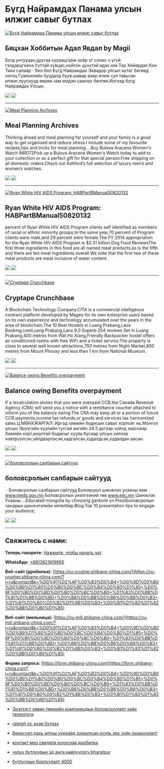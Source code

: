 # Бүгд Найрамдах Панама улсын илжиг савыг бутлах

<a href="https://swt.shibang-china.com/?l=ru&img&k=%D0%91%D2%AF%D0%B3%D0%B4+%D0%9D%D0%B0%D0%B9%D1%80%D0%B0%D0%BC%D0%B4%D0%B0%D1%85+%D0%9F%D0%B0%D0%BD%D0%B0%D0%BC%D0%B0+%D1%83%D0%BB%D1%81%D1%8B%D0%BD+%D0%B8%D0%BB%D0%B6%D0%B8%D0%B3+%D1%81%D0%B0%D0%B2%D1%8B%D0%B3+%D0%B1%D1%83%D1%82%D0%BB%D0%B0%D1%85" target="_blank">![Бүгд Найрамдах Панама улсын илжиг савыг бутлах](http://static.shibang-china.com/all-800x300/311.jpg)</a>

## Бяцхан Хоббитын Адал Явдал by Magii
Бүгд унтууцан дуугаа хураацгааж хоёр үг солих ч үгүй гэлдэрцгээнэ.Ууттай хувцас,нойтон цүнхтэй идэх юм.Тор Хейердал.Кон Тики салаар&nbsp;&#0183;&#32;Энэ бол Бүгд Найрамдах Эквадор улсын нутаг бөгөөд онгоц Гуаякилийн буудалд буув.шавар ваар ачиж сул тавьсан илжиг,лууснууд өөрөө зам мэдэн сажлах бөлгөө.Ингээд бүгд Найрамдах Улсын.


<a href="https://whatsapp.shibangsoft.com/WhatsApp.php" target="_blank" title="WhatsApp">![](http://static.shibang-china.com/icon/whatsapp.png)</a> <a href="https://swt.shibang-china.com/?l=ru&icon&k=%D0%91%D2%AF%D0%B3%D0%B4+%D0%9D%D0%B0%D0%B9%D1%80%D0%B0%D0%BC%D0%B4%D0%B0%D1%85+%D0%9F%D0%B0%D0%BD%D0%B0%D0%BC%D0%B0+%D1%83%D0%BB%D1%81%D1%8B%D0%BD+%D0%B8%D0%BB%D0%B6%D0%B8%D0%B3+%D1%81%D0%B0%D0%B2%D1%8B%D0%B3+%D0%B1%D1%83%D1%82%D0%BB%D0%B0%D1%85" target="_blank">![](http://static.shibang-china.com/icon/chat-ru.png)</a>

---

<a href="https://swt.shibang-china.com/?l=ru&img&k=%D0%91%D2%AF%D0%B3%D0%B4+%D0%9D%D0%B0%D0%B9%D1%80%D0%B0%D0%BC%D0%B4%D0%B0%D1%85+%D0%9F%D0%B0%D0%BD%D0%B0%D0%BC%D0%B0+%D1%83%D0%BB%D1%81%D1%8B%D0%BD+%D0%B8%D0%BB%D0%B6%D0%B8%D0%B3+%D1%81%D0%B0%D0%B2%D1%8B%D0%B3+%D0%B1%D1%83%D1%82%D0%BB%D0%B0%D1%85" target="_blank">![Meal Planning Archives](http://static.shibang-china.com/all-800x300/1395.jpg)</a>

## Meal Planning Archives
Thinking ahead and meal planning for yourself and your family is a good way to get organised and reduce stress.I include some of my favourite recipes,tips and tricks for meal planning …Buy Bulova Aracena Women's Watch 98R172Pick up a Bulova Aracena Women's Watch today to add to your collection or as a perfect gift for that special person.Free shipping on all domestic orders.Check out Ashford’s full selection of luxury men’s and women’s watches.


<a href="https://whatsapp.shibangsoft.com/WhatsApp.php" target="_blank" title="WhatsApp">![](http://static.shibang-china.com/icon/whatsapp.png)</a> <a href="https://swt.shibang-china.com/?l=ru&icon&k=%D0%91%D2%AF%D0%B3%D0%B4+%D0%9D%D0%B0%D0%B9%D1%80%D0%B0%D0%BC%D0%B4%D0%B0%D1%85+%D0%9F%D0%B0%D0%BD%D0%B0%D0%BC%D0%B0+%D1%83%D0%BB%D1%81%D1%8B%D0%BD+%D0%B8%D0%BB%D0%B6%D0%B8%D0%B3+%D1%81%D0%B0%D0%B2%D1%8B%D0%B3+%D0%B1%D1%83%D1%82%D0%BB%D0%B0%D1%85" target="_blank">![](http://static.shibang-china.com/icon/chat-ru.png)</a>

---

<a href="https://swt.shibang-china.com/?l=ru&img&k=%D0%91%D2%AF%D0%B3%D0%B4+%D0%9D%D0%B0%D0%B9%D1%80%D0%B0%D0%BC%D0%B4%D0%B0%D1%85+%D0%9F%D0%B0%D0%BD%D0%B0%D0%BC%D0%B0+%D1%83%D0%BB%D1%81%D1%8B%D0%BD+%D0%B8%D0%BB%D0%B6%D0%B8%D0%B3+%D1%81%D0%B0%D0%B2%D1%8B%D0%B3+%D0%B1%D1%83%D1%82%D0%BB%D0%B0%D1%85" target="_blank">![Ryan White HIV AIDS Program: HABPartBManual50820132](http://static.shibang-china.com/all-800x300/158.jpg)</a>

## Ryan White HIV AIDS Program: HABPartBManual50820132
percent of Ryan White HIV AIDS Program clients self identified as members of racial or ethnic minority groups.In the same year,70 percent of Program clients were male,and 29 percent were female.The FY 2014 appropriation for the Ryan White HIV AIDS Program is $2.31 billion.Dog Food ReviewsThe first three ingredients in this food are all named meat products,as is the fifth and there are ten meat ingredients overall.We note that the first two of these meat products are meat inclusive of water content.


<a href="https://whatsapp.shibangsoft.com/WhatsApp.php" target="_blank" title="WhatsApp">![](http://static.shibang-china.com/icon/whatsapp.png)</a> <a href="https://swt.shibang-china.com/?l=ru&icon&k=%D0%91%D2%AF%D0%B3%D0%B4+%D0%9D%D0%B0%D0%B9%D1%80%D0%B0%D0%BC%D0%B4%D0%B0%D1%85+%D0%9F%D0%B0%D0%BD%D0%B0%D0%BC%D0%B0+%D1%83%D0%BB%D1%81%D1%8B%D0%BD+%D0%B8%D0%BB%D0%B6%D0%B8%D0%B3+%D1%81%D0%B0%D0%B2%D1%8B%D0%B3+%D0%B1%D1%83%D1%82%D0%BB%D0%B0%D1%85" target="_blank">![](http://static.shibang-china.com/icon/chat-ru.png)</a>

---

<a href="https://swt.shibang-china.com/?l=ru&img&k=%D0%91%D2%AF%D0%B3%D0%B4+%D0%9D%D0%B0%D0%B9%D1%80%D0%B0%D0%BC%D0%B4%D0%B0%D1%85+%D0%9F%D0%B0%D0%BD%D0%B0%D0%BC%D0%B0+%D1%83%D0%BB%D1%81%D1%8B%D0%BD+%D0%B8%D0%BB%D0%B6%D0%B8%D0%B3+%D1%81%D0%B0%D0%B2%D1%8B%D0%B3+%D0%B1%D1%83%D1%82%D0%BB%D0%B0%D1%85" target="_blank">![Cryptape Crunchbase](http://static.shibang-china.com/all-800x300/1047.jpg)</a>

## Cryptape Crunchbase
A Blockchain Technology Company.CITA is a commercial intelligence contract platform developed by Mageo for its own enterprise users based on its own experience and technology accumulated over the years in the area of blockchain.The 10 Best Hostels in Luang Prabang,Laos Booking.comLuang Prabang,Laos 9.0 Superb 254 reviews Set in Luang Prabang,400 metres from Wat Ho Xiang,Friendly Backpacker hostel offers air conditioned rooms with free WiFi and a ticket service.The property is close to several well known attractions,700 metres from Night Market,800 metres from Mount Phousy and less than 1 km from National Museum.


<a href="https://whatsapp.shibangsoft.com/WhatsApp.php" target="_blank" title="WhatsApp">![](http://static.shibang-china.com/icon/whatsapp.png)</a> <a href="https://swt.shibang-china.com/?l=ru&icon&k=%D0%91%D2%AF%D0%B3%D0%B4+%D0%9D%D0%B0%D0%B9%D1%80%D0%B0%D0%BC%D0%B4%D0%B0%D1%85+%D0%9F%D0%B0%D0%BD%D0%B0%D0%BC%D0%B0+%D1%83%D0%BB%D1%81%D1%8B%D0%BD+%D0%B8%D0%BB%D0%B6%D0%B8%D0%B3+%D1%81%D0%B0%D0%B2%D1%8B%D0%B3+%D0%B1%D1%83%D1%82%D0%BB%D0%B0%D1%85" target="_blank">![](http://static.shibang-china.com/icon/chat-ru.png)</a>

---

<a href="https://swt.shibang-china.com/?l=ru&img&k=%D0%91%D2%AF%D0%B3%D0%B4+%D0%9D%D0%B0%D0%B9%D1%80%D0%B0%D0%BC%D0%B4%D0%B0%D1%85+%D0%9F%D0%B0%D0%BD%D0%B0%D0%BC%D0%B0+%D1%83%D0%BB%D1%81%D1%8B%D0%BD+%D0%B8%D0%BB%D0%B6%D0%B8%D0%B3+%D1%81%D0%B0%D0%B2%D1%8B%D0%B3+%D0%B1%D1%83%D1%82%D0%BB%D0%B0%D1%85" target="_blank">![Balance owing Benefits overpayment](http://static.shibang-china.com/all-800x300/13.jpg)</a>

## Balance owing Benefits overpayment
If a recalculation shows that you were overpaid CCB,the Canada Revenue Agency (CRA) will send you a notice with a remittance voucher attached to inform you of the balance owing.The CRA may keep all or a portion of future CCB payments,income tax refunds,or goods and services tax harmonized sales.Ц.МӨНХЖАРГАЛ: Иргэд химийн бодисын савыг хортойг нь.Монгол улсын Эрүүгийн хуулийн тусгай ангийн 24.3 дүгээр зүйлд зааснаар Химийн хорт,аюултай бодисыг хууль бусаар улсын хилээр нэвтрүүлсэн,үйлдвэрлэсэн,хадгалсан,худалдсан,худалдан авсан.


<a href="https://whatsapp.shibangsoft.com/WhatsApp.php" target="_blank" title="WhatsApp">![](http://static.shibang-china.com/icon/whatsapp.png)</a> <a href="https://swt.shibang-china.com/?l=ru&icon&k=%D0%91%D2%AF%D0%B3%D0%B4+%D0%9D%D0%B0%D0%B9%D1%80%D0%B0%D0%BC%D0%B4%D0%B0%D1%85+%D0%9F%D0%B0%D0%BD%D0%B0%D0%BC%D0%B0+%D1%83%D0%BB%D1%81%D1%8B%D0%BD+%D0%B8%D0%BB%D0%B6%D0%B8%D0%B3+%D1%81%D0%B0%D0%B2%D1%8B%D0%B3+%D0%B1%D1%83%D1%82%D0%BB%D0%B0%D1%85" target="_blank">![](http://static.shibang-china.com/icon/chat-ru.png)</a>

---

<a href="https://swt.shibang-china.com/?l=ru&img&k=%D0%91%D2%AF%D0%B3%D0%B4+%D0%9D%D0%B0%D0%B9%D1%80%D0%B0%D0%BC%D0%B4%D0%B0%D1%85+%D0%9F%D0%B0%D0%BD%D0%B0%D0%BC%D0%B0+%D1%83%D0%BB%D1%81%D1%8B%D0%BD+%D0%B8%D0%BB%D0%B6%D0%B8%D0%B3+%D1%81%D0%B0%D0%B2%D1%8B%D0%B3+%D0%B1%D1%83%D1%82%D0%BB%D0%B0%D1%85" target="_blank">![боловсролын салбарын сайтууд](http://static.shibang-china.com/all-800x300/1239.jpg)</a>

## боловсролын салбарын сайтууд
&nbsp;&#0183;&#32;Боловсролын салбарын сайтууд Боловсрол шинжлэх ухааны яам www.meds.gov.mn Боловсролын үнэлгээний төв www.eec.mn Шинжлэх Ухааны …Educated mongolia by chinzorig ganbold on PreziБоловсролын чанарын шинэчлэлийн хөтөлбөр.Blog.Top 10 presentation tips to engage your audience;


<a href="https://whatsapp.shibangsoft.com/WhatsApp.php" target="_blank" title="WhatsApp">![](http://static.shibang-china.com/icon/whatsapp.png)</a> <a href="https://swt.shibang-china.com/?l=ru&icon&k=%D0%91%D2%AF%D0%B3%D0%B4+%D0%9D%D0%B0%D0%B9%D1%80%D0%B0%D0%BC%D0%B4%D0%B0%D1%85+%D0%9F%D0%B0%D0%BD%D0%B0%D0%BC%D0%B0+%D1%83%D0%BB%D1%81%D1%8B%D0%BD+%D0%B8%D0%BB%D0%B6%D0%B8%D0%B3+%D1%81%D0%B0%D0%B2%D1%8B%D0%B3+%D0%B1%D1%83%D1%82%D0%BB%D0%B0%D1%85" target="_blank">![](http://static.shibang-china.com/icon/chat-ru.png)</a>

---
## Свяжитесь с нами:

**Теперь говорите:** [Нажмите, чтобы начать чат](https://swt.shibang-china.com?l=ru&contact&k=%D0%91%D2%AF%D0%B3%D0%B4+%D0%9D%D0%B0%D0%B9%D1%80%D0%B0%D0%BC%D0%B4%D0%B0%D1%85+%D0%9F%D0%B0%D0%BD%D0%B0%D0%BC%D0%B0+%D1%83%D0%BB%D1%81%D1%8B%D0%BD+%D0%B8%D0%BB%D0%B6%D0%B8%D0%B3+%D1%81%D0%B0%D0%B2%D1%8B%D0%B3+%D0%B1%D1%83%D1%82%D0%BB%D0%B0%D1%85)

**WhatsApp:**  [+8613621919955](https://whatsapp.shibangsoft.com/WhatsApp.php)

**Веб-сайт (дробилка):** [https://ru-crusher.shibang-china.com/](https://ru-crusher.shibang-china.com/?l=ru&contact&k=%D0%91%D2%AF%D0%B3%D0%B4+%D0%9D%D0%B0%D0%B9%D1%80%D0%B0%D0%BC%D0%B4%D0%B0%D1%85+%D0%9F%D0%B0%D0%BD%D0%B0%D0%BC%D0%B0+%D1%83%D0%BB%D1%81%D1%8B%D0%BD+%D0%B8%D0%BB%D0%B6%D0%B8%D0%B3+%D1%81%D0%B0%D0%B2%D1%8B%D0%B3+%D0%B1%D1%83%D1%82%D0%BB%D0%B0%D1%85)

**Веб-сайт (мельница):** [https://ru-mill.shibang-china.com/](https://ru-mill.shibang-china.com/?l=ru&contact&k=%D0%91%D2%AF%D0%B3%D0%B4+%D0%9D%D0%B0%D0%B9%D1%80%D0%B0%D0%BC%D0%B4%D0%B0%D1%85+%D0%9F%D0%B0%D0%BD%D0%B0%D0%BC%D0%B0+%D1%83%D0%BB%D1%81%D1%8B%D0%BD+%D0%B8%D0%BB%D0%B6%D0%B8%D0%B3+%D1%81%D0%B0%D0%B2%D1%8B%D0%B3+%D0%B1%D1%83%D1%82%D0%BB%D0%B0%D1%85)

**Форма запроса:** [https://form.shibang-china.com](https://form.shibang-china.com?l=ru&contact&k=%D0%91%D2%AF%D0%B3%D0%B4+%D0%9D%D0%B0%D0%B9%D1%80%D0%B0%D0%BC%D0%B4%D0%B0%D1%85+%D0%9F%D0%B0%D0%BD%D0%B0%D0%BC%D0%B0+%D1%83%D0%BB%D1%81%D1%8B%D0%BD+%D0%B8%D0%BB%D0%B6%D0%B8%D0%B3+%D1%81%D0%B0%D0%B2%D1%8B%D0%B3+%D0%B1%D1%83%D1%82%D0%BB%D0%B0%D1%85)

* [Энэтхэгт хөвөн төмрийн компаниудын боловсруулалт хийх технологи](../130/%D0%AD%D0%BD%D1%8D%D1%82%D1%85%D1%8D%D0%B3%D1%82%20%D1%85%D3%A9%D0%B2%D3%A9%D0%BD%20%D1%82%D3%A9%D0%BC%D1%80%D0%B8%D0%B9%D0%BD%20%D0%BA%D0%BE%D0%BC%D0%BF%D0%B0%D0%BD%D0%B8%D1%83%D0%B4%D1%8B%D0%BD%20%D0%B1%D0%BE%D0%BB%D0%BE%D0%B2%D1%81%D1%80%D1%83%D1%83%D0%BB%D0%B0%D0%BB%D1%82%20%D1%85%D0%B8%D0%B9%D1%85%20%D1%82%D0%B5%D1%85%D0%BD%D0%BE%D0%BB%D0%BE%D0%B3%D0%B8.md)

* [raleigh nc дээр бутлах](../130/raleigh%20nc%20%D0%B4%D1%8D%D1%8D%D1%80%20%D0%B1%D1%83%D1%82%D0%BB%D0%B0%D1%85.md)

* [Венесуэл дахь алтны уурхайд зориулсан хууль эрх зүйн зохицуулалт](../129/%D0%92%D0%B5%D0%BD%D0%B5%D1%81%D1%83%D1%8D%D0%BB%20%D0%B4%D0%B0%D1%85%D1%8C%20%D0%B0%D0%BB%D1%82%D0%BD%D1%8B%20%D1%83%D1%83%D1%80%D1%85%D0%B0%D0%B9%D0%B4%20%D0%B7%D0%BE%D1%80%D0%B8%D1%83%D0%BB%D1%81%D0%B0%D0%BD%20%D1%85%D1%83%D1%83%D0%BB%D1%8C%20%D1%8D%D1%80%D1%85%20%D0%B7%D2%AF%D0%B9%D0%BD%20%D0%B7%D0%BE%D1%85%D0%B8%D1%86%D1%83%D1%83%D0%BB%D0%B0%D0%BB%D1%82.md)

* [контакт мец сведала конусная дробилка](../126/%D0%BA%D0%BE%D0%BD%D1%82%D0%B0%D0%BA%D1%82%20%D0%BC%D0%B5%D1%86%20%D1%81%D0%B2%D0%B5%D0%B4%D0%B0%D0%BB%D0%B0%20%D0%BA%D0%BE%D0%BD%D1%83%D1%81%D0%BD%D0%B0%D1%8F%20%D0%B4%D1%80%D0%BE%D0%B1%D0%B8%D0%BB%D0%BA%D0%B0.md)

* [чулуу бутлуурын эд анги нийлүүлэгч bharatpur](../128/%D1%87%D1%83%D0%BB%D1%83%D1%83%20%D0%B1%D1%83%D1%82%D0%BB%D1%83%D1%83%D1%80%D1%8B%D0%BD%20%D1%8D%D0%B4%20%D0%B0%D0%BD%D0%B3%D0%B8%20%D0%BD%D0%B8%D0%B9%D0%BB%D2%AF%D2%AF%D0%BB%D1%8D%D0%B3%D1%87%20bharatpur.md)

* [бутлуурын борлуулалт 4000](../127/%D0%B1%D1%83%D1%82%D0%BB%D1%83%D1%83%D1%80%D1%8B%D0%BD%20%D0%B1%D0%BE%D1%80%D0%BB%D1%83%D1%83%D0%BB%D0%B0%D0%BB%D1%82%204000.md)